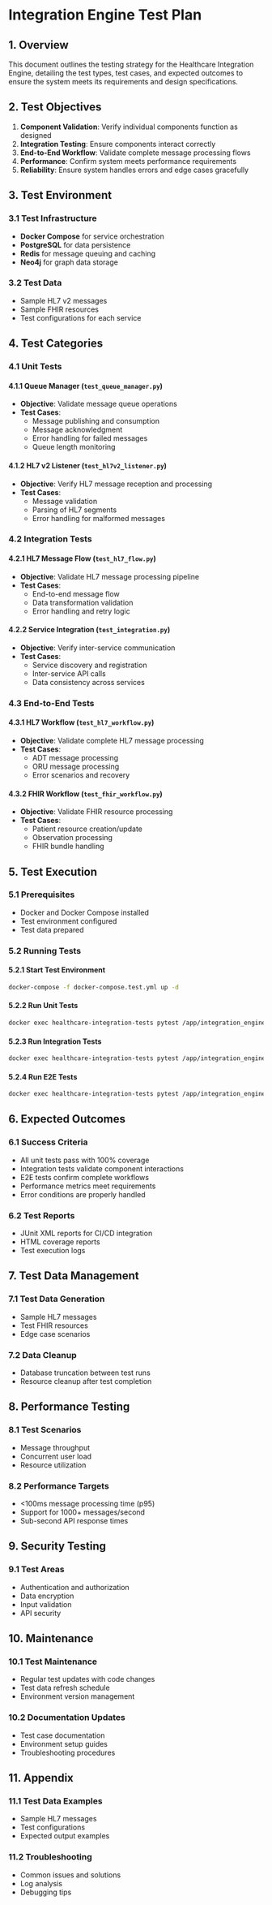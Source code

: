 # Integration Engine Test Plan

## 1. Overview
This document outlines the testing strategy for the Healthcare Integration Engine, detailing the test types, test cases, and expected outcomes to ensure the system meets its requirements and design specifications.

## 2. Test Objectives

1. **Component Validation**: Verify individual components function as designed
2. **Integration Testing**: Ensure components interact correctly
3. **End-to-End Workflow**: Validate complete message processing flows
4. **Performance**: Confirm system meets performance requirements
5. **Reliability**: Ensure system handles errors and edge cases gracefully

## 3. Test Environment

### 3.1 Test Infrastructure
- **Docker Compose** for service orchestration
- **PostgreSQL** for data persistence
- **Redis** for message queuing and caching
- **Neo4j** for graph data storage

### 3.2 Test Data
- Sample HL7 v2 messages
- Sample FHIR resources
- Test configurations for each service

## 4. Test Categories

### 4.1 Unit Tests

#### 4.1.1 Queue Manager (`test_queue_manager.py`)
- **Objective**: Validate message queue operations
- **Test Cases**:
  - Message publishing and consumption
  - Message acknowledgment
  - Error handling for failed messages
  - Queue length monitoring

#### 4.1.2 HL7 v2 Listener (`test_hl7v2_listener.py`)
- **Objective**: Verify HL7 message reception and processing
- **Test Cases**:
  - Message validation
  - Parsing of HL7 segments
  - Error handling for malformed messages

### 4.2 Integration Tests

#### 4.2.1 HL7 Message Flow (`test_hl7_flow.py`)
- **Objective**: Validate HL7 message processing pipeline
- **Test Cases**:
  - End-to-end message flow
  - Data transformation validation
  - Error handling and retry logic

#### 4.2.2 Service Integration (`test_integration.py`)
- **Objective**: Verify inter-service communication
- **Test Cases**:
  - Service discovery and registration
  - Inter-service API calls
  - Data consistency across services

### 4.3 End-to-End Tests

#### 4.3.1 HL7 Workflow (`test_hl7_workflow.py`)
- **Objective**: Validate complete HL7 message processing
- **Test Cases**:
  - ADT message processing
  - ORU message processing
  - Error scenarios and recovery

#### 4.3.2 FHIR Workflow (`test_fhir_workflow.py`)
- **Objective**: Validate FHIR resource processing
- **Test Cases**:
  - Patient resource creation/update
  - Observation processing
  - FHIR bundle handling

## 5. Test Execution

### 5.1 Prerequisites
- Docker and Docker Compose installed
- Test environment configured
- Test data prepared

### 5.2 Running Tests

#### 5.2.1 Start Test Environment
```bash
docker-compose -f docker-compose.test.yml up -d
```

#### 5.2.2 Run Unit Tests
```bash
docker exec healthcare-integration-tests pytest /app/integration_engine/tests/unit/ -v
```

#### 5.2.3 Run Integration Tests
```bash
docker exec healthcare-integration-tests pytest /app/integration_engine/tests/integration/ -v
```

#### 5.2.4 Run E2E Tests
```bash
docker exec healthcare-integration-tests pytest /app/integration_engine/tests/e2e/ -v
```

## 6. Expected Outcomes

### 6.1 Success Criteria
- All unit tests pass with 100% coverage
- Integration tests validate component interactions
- E2E tests confirm complete workflows
- Performance metrics meet requirements
- Error conditions are properly handled

### 6.2 Test Reports
- JUnit XML reports for CI/CD integration
- HTML coverage reports
- Test execution logs

## 7. Test Data Management

### 7.1 Test Data Generation
- Sample HL7 messages
- Test FHIR resources
- Edge case scenarios

### 7.2 Data Cleanup
- Database truncation between test runs
- Resource cleanup after test completion

## 8. Performance Testing

### 8.1 Test Scenarios
- Message throughput
- Concurrent user load
- Resource utilization

### 8.2 Performance Targets
- <100ms message processing time (p95)
- Support for 1000+ messages/second
- Sub-second API response times

## 9. Security Testing

### 9.1 Test Areas
- Authentication and authorization
- Data encryption
- Input validation
- API security

## 10. Maintenance

### 10.1 Test Maintenance
- Regular test updates with code changes
- Test data refresh schedule
- Environment version management

### 10.2 Documentation Updates
- Test case documentation
- Environment setup guides
- Troubleshooting procedures

## 11. Appendix

### 11.1 Test Data Examples
- Sample HL7 messages
- Test configurations
- Expected output examples

### 11.2 Troubleshooting
- Common issues and solutions
- Log analysis
- Debugging tips
